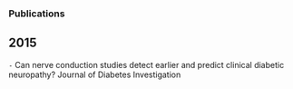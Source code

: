 ### Publications

## 2015

`-` Can nerve conduction studies detect earlier and predict clinical diabetic neuropathy? Journal of Diabetes Investigation
